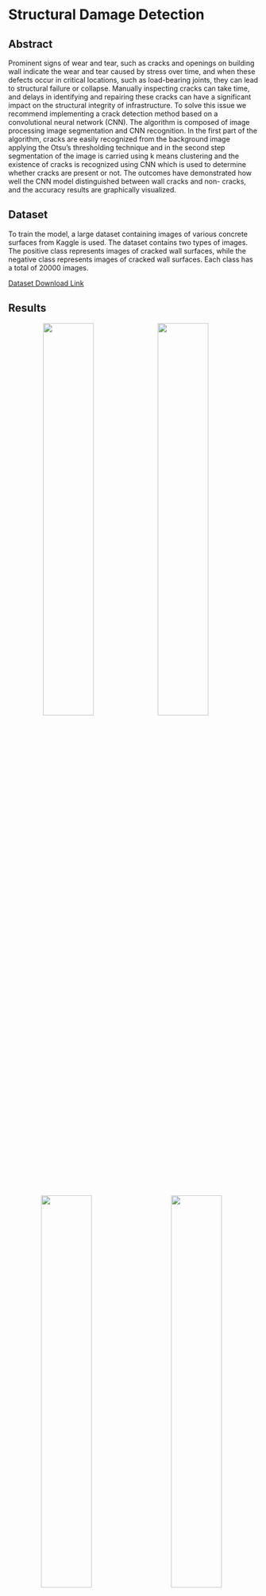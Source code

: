 
# Structural Damage Detection

## Abstract
Prominent signs of wear and tear, such as cracks and openings on building wall indicate the wear and tear caused by stress over time, and when these defects occur in critical locations, such as load-bearing joints, they can lead to structural failure or collapse. Manually inspecting cracks can take time, and delays in identifying and repairing these cracks can have a significant impact on the structural integrity of infrastructure. To solve this issue we recommend implementing a crack detection method based on a convolutional neural network (CNN). The algorithm is composed of image processing image segmentation and CNN recognition. In the first part of the algorithm, cracks are easily recognized from the background image applying the Otsu’s thresholding technique and in the second step segmentation of the image is carried using k means clustering and the existence of cracks is recognized using CNN which is used to determine whether cracks are present or not. The outcomes have demonstrated how well the CNN model distinguished between wall cracks and non- cracks, and the accuracy results are graphically visualized.

## Dataset 
To train the model, a large dataset containing images of various concrete surfaces from Kaggle is used. The dataset contains two types of images. The positive class represents images of cracked wall surfaces, while the negative class represents images of cracked wall surfaces. Each class has a total of 20000 images.

[Dataset Download Link](https://www.kaggle.com/datasets/arunrk7/surface-crack-detection)
## Results
<p align="center">
  <img alt="" src="https://github.com/SuhaanTonse/Structural_Damage_Detection/issues/1#issuecomment-1553336550" width="45%">
  <img alt="" src="https://github.com/SuhaanTonse/Structural_Damage_Detection/issues/1#issuecomment-1553340959" width="45%">
  &nbsp; &nbsp; &nbsp; &nbsp;
  <img alt="" src="https://github.com/SuhaanTonse/Structural_Damage_Detection/issues/1#issuecomment-1553341367" width="45%">
  &nbsp; &nbsp; &nbsp; &nbsp; 
  <img alt="" src="https://github.com/SuhaanTonse/Structural_Damage_Detection/assets/83179192/9503163d-eff4-47a5-92d5-023b1c215fa1" width="45%">
  &nbsp; &nbsp; &nbsp; &nbsp; 

</p>



